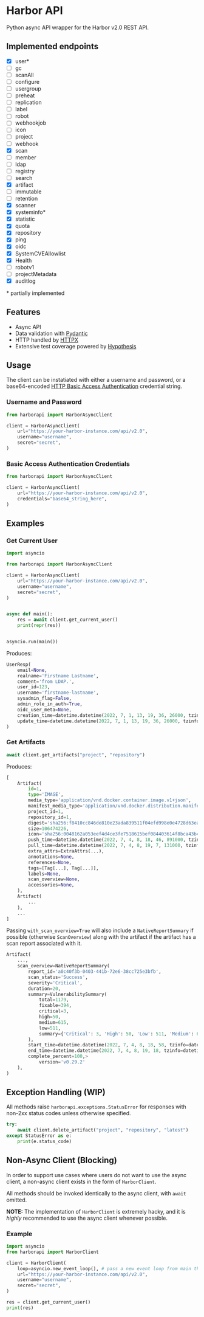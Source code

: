 # Harbor API

Python async API wrapper for the Harbor v2.0 REST API.

## Implemented endpoints

- [x] user*
- [ ] gc
- [ ] scanAll
- [ ] configure
- [ ] usergroup
- [ ] preheat
- [ ] replication
- [ ] label
- [ ] robot
- [ ] webhookjob
- [ ] icon
- [ ] project
- [ ] webhook
- [x] scan
- [ ] member
- [ ] ldap
- [ ] registry
- [ ] search
- [x] artifact
- [ ] immutable
- [ ] retention
- [x] scanner
- [x] systeminfo*
- [x] statistic
- [x] quota
- [x] repository
- [x] ping
- [x] oidc
- [x] SystemCVEAllowlist
- [x] Health
- [ ] robotv1
- [ ] projectMetadata
- [x] auditlog

\* partially implemented

## Features

- Async API
- Data validation with [Pydantic](https://pydantic-docs.helpmanual.io/)
- HTTP handled by [HTTPX](https://www.python-httpx.org/)
- Extensive test coverage powered by [Hypothesis](https://hypothesis.works/)


## Usage

The client can be instatiated with either a username and password, or a base64-encoded [HTTP Basic Access Authentication](https://en.wikipedia.org/wiki/Basic_access_authentication) credential string.

### Username and Password

```py
from harborapi import HarborAsyncClient

client = HarborAsyncClient(
    url="https://your-harbor-instance.com/api/v2.0",
    username="username",
    secret="secret",
)
```

### Basic Access Authentication Credentials

```py
from harborapi import HarborAsyncClient

client = HarborAsyncClient(
    url="https://your-harbor-instance.com/api/v2.0",
    credentials="base64_string_here",
)
```



## Examples

### Get Current User

```py
import asyncio

from harborapi import HarborAsyncClient

client = HarborAsyncClient(
    url="https://your-harbor-instance.com/api/v2.0",
    username="username",
    secret="secret",
)


async def main():
    res = await client.get_current_user()
    print(repr(res))


asyncio.run(main())
```

Produces:

```py
UserResp(
    email=None,
    realname='Firstname Lastname',
    comment='from LDAP.',
    user_id=123,
    username='firstname-lastname',
    sysadmin_flag=False,
    admin_role_in_auth=True,
    oidc_user_meta=None,
    creation_time=datetime.datetime(2022, 7, 1, 13, 19, 36, 26000, tzinfo=datetime.timezone.utc),
    update_time=datetime.datetime(2022, 7, 1, 13, 19, 36, 26000, tzinfo=datetime.timezone.utc)
)
```

### Get Artifacts

```py
await client.get_artifacts("project", "repository")
```

Produces:

```py
[
    Artifact(
        id=1,
        type='IMAGE',
        media_type='application/vnd.docker.container.image.v1+json',
        manifest_media_type='application/vnd.docker.distribution.manifest.v2+json',
        project_id=1,
        repository_id=1,
        digest='sha256:f8410cc846de810e23ada839511f04efd998e0e4728d63ea997001f4ead0acac',
        size=106474226,
        icon='sha256:0048162a053eef4d4ce3fe7518615bef084403614f8bca43b40ae2e762e11e06',
        push_time=datetime.datetime(2022, 7, 4, 8, 18, 46, 891000, tzinfo=datetime.timezone.utc),
        pull_time=datetime.datetime(2022, 7, 4, 8, 19, 7, 131000, tzinfo=datetime.timezone.utc),
        extra_attrs=ExtraAttrs(...),
        annotations=None,
        references=None,
        tags=[Tag[...], Tag[...]],
        labels=None,
        scan_overview=None,
        accessories=None,
    ),
    Artifact(
        ...
    ),
    ...
]
```

Passing `with_scan_overview=True` will also include a `NativeReportSummary` if possible (otherwise `ScanOverview`) along with the artifact if the artifact has a scan report associated with it.

```py
Artifact(
    ...,
    scan_overview=NativeReportSummary(
        report_id='a0c40f3b-0403-441b-72e6-38cc725e3bfb',
        scan_status='Success',
        severity='Critical',
        duration=20,
        summary=VulnerabilitySummary(
            total=1179,
            fixable=394,
            critical=3,
            high=50,
            medium=615,
            low=511,
            summary={'Critical': 3, 'High': 50, 'Low': 511, 'Medium': 615},
        ),
        start_time=datetime.datetime(2022, 7, 4, 8, 18, 58, tzinfo=datetime.timezone.utc),
        end_time=datetime.datetime(2022, 7, 4, 8, 19, 18, tzinfo=datetime.timezone.utc),
        complete_percent=100,>
            version='v0.29.2'
    ),
)
```

## Exception Handling (WIP)

All methods raise `harborapi.exceptions.StatusError` for responses with non-2xx status codes unless otherwise specified.

```py
try:
    await client.delete_artifact("project", "repository", "latest")
except StatusError as e:
    print(e.status_code)
```


## Non-Async Client (Blocking)

In order to support use cases where users do not want to use the async client, a non-async client exists in the form of `HarborClient`.

All methods should be invoked identically to the async client, with `await` omitted.

**NOTE:** The implementation of `HarborClient` is extremely hacky, and it is _highly_ recommended to use the async client whenever possible.

### Example

```py
import asyncio
from harborapi import HarborClient

client = HarborClient(
    loop=asyncio.new_event_loop(), # pass a new event loop from main thread
    url="https://your-harbor-instance.com/api/v2.0",
    username="username",
    secret="secret",
)

res = client.get_current_user()
print(res)
```

